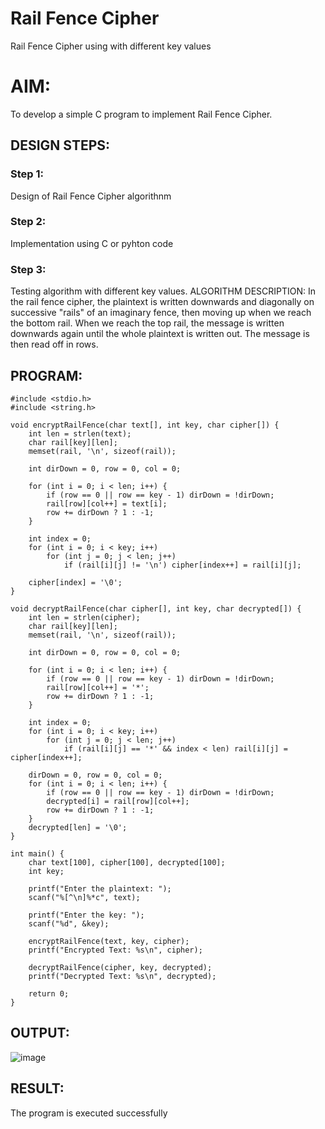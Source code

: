 # Rail Fence Cipher
Rail Fence Cipher using with different key values

# AIM:

To develop a simple C program to implement Rail Fence Cipher.

## DESIGN STEPS:

### Step 1:

Design of Rail Fence Cipher algorithnm 

### Step 2:

Implementation using C or pyhton code

### Step 3:

Testing algorithm with different key values. 
ALGORITHM DESCRIPTION:
In the rail fence cipher, the plaintext is written downwards and diagonally on successive "rails" of an imaginary fence, then moving up when we reach the bottom rail. When we reach the top rail, the message is written downwards again until the whole plaintext is written out. The message is then read off in rows.

## PROGRAM:
```
#include <stdio.h>
#include <string.h>

void encryptRailFence(char text[], int key, char cipher[]) {
    int len = strlen(text);
    char rail[key][len];
    memset(rail, '\n', sizeof(rail));

    int dirDown = 0, row = 0, col = 0;

    for (int i = 0; i < len; i++) {
        if (row == 0 || row == key - 1) dirDown = !dirDown;
        rail[row][col++] = text[i];
        row += dirDown ? 1 : -1;
    }

    int index = 0;
    for (int i = 0; i < key; i++)
        for (int j = 0; j < len; j++)
            if (rail[i][j] != '\n') cipher[index++] = rail[i][j];

    cipher[index] = '\0';
}

void decryptRailFence(char cipher[], int key, char decrypted[]) {
    int len = strlen(cipher);
    char rail[key][len];
    memset(rail, '\n', sizeof(rail));

    int dirDown = 0, row = 0, col = 0;

    for (int i = 0; i < len; i++) {
        if (row == 0 || row == key - 1) dirDown = !dirDown;
        rail[row][col++] = '*';
        row += dirDown ? 1 : -1;
    }

    int index = 0;
    for (int i = 0; i < key; i++)
        for (int j = 0; j < len; j++)
            if (rail[i][j] == '*' && index < len) rail[i][j] = cipher[index++];

    dirDown = 0, row = 0, col = 0;
    for (int i = 0; i < len; i++) {
        if (row == 0 || row == key - 1) dirDown = !dirDown;
        decrypted[i] = rail[row][col++];
        row += dirDown ? 1 : -1;
    }
    decrypted[len] = '\0';
}

int main() {
    char text[100], cipher[100], decrypted[100];
    int key;

    printf("Enter the plaintext: ");
    scanf("%[^\n]%*c", text);

    printf("Enter the key: ");
    scanf("%d", &key);

    encryptRailFence(text, key, cipher);
    printf("Encrypted Text: %s\n", cipher);

    decryptRailFence(cipher, key, decrypted);
    printf("Decrypted Text: %s\n", decrypted);

    return 0;
}
```
## OUTPUT:
![image](https://github.com/user-attachments/assets/59a28abc-6b19-45ce-8908-4bed24704274)

## RESULT:
The program is executed successfully
